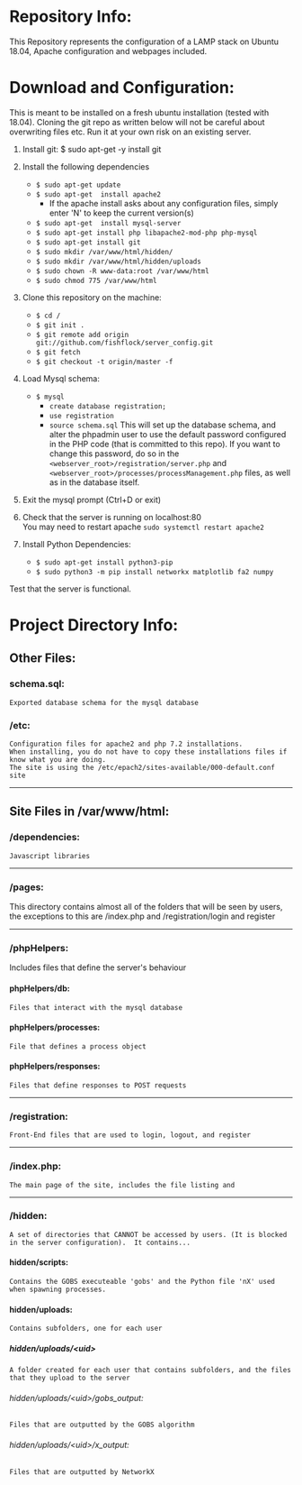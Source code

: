 # Repository Info:
This Repository represents the configuration of a LAMP stack on Ubuntu 18.04,  Apache configuration and webpages included.



# Download and Configuration:
This is meant to be installed on a fresh ubuntu installation (tested with 18.04).  Cloning the git repo as written below will not be careful about overwriting files etc. Run it at your own risk on an existing server.

1. Install git: $ sudo apt-get -y install git
2. Install the following dependencies
	- `$ sudo apt-get update`
	- `$ sudo apt-get  install apache2`
		- If the apache install asks about any configuration files, simply enter 'N' to keep the current version(s)
	- `$ sudo apt-get  install mysql-server`
	- `$ sudo apt-get install php libapache2-mod-php php-mysql`
	- `$ sudo apt-get install git`
	- `$ sudo mkdir /var/www/html/hidden/`
	- `$ sudo mkdir /var/www/html/hidden/uploads`
	- `$ sudo chown -R www-data:root /var/www/html`
	- `$ sudo chmod 775 /var/www/html`

	
3. Clone this repository on the machine:
	- `$ cd /`
	- `$ git init .`
	- `$ git remote add origin git://github.com/fishflock/server_config.git`
	- `$ git fetch`
	- `$ git checkout -t origin/master -f`
4. Load Mysql schema:
	- `$ mysql`
		- `create database registration;`
		- `use registration`
		- `source schema.sql`
	This will set up the database schema, and alter the phpadmin user to use the default password configured in the PHP code (that is committed to this repo).  If you want to change this password, do so in the `<webserver_root>/registration/server.php` and `<webserver_root>/processes/processManagement.php` files, as well as in the database itself.

5. Exit the mysql prompt (Ctrl+D or exit)

6. Check that the server is running on localhost:80  
You may need to restart apache `sudo systemctl restart apache2`

7. Install Python Dependencies:
	- `$ sudo apt-get install python3-pip`
	- `$ sudo python3 -m pip install networkx matplotlib fa2 numpy`

Test that the server is functional.


# Project Directory Info:

## Other Files:

### schema.sql:
	Exported database schema for the mysql database

### /etc:
	Configuration files for apache2 and php 7.2 installations.
	When installing, you do not have to copy these installations files if know what you are doing.
	The site is using the /etc/epach2/sites-available/000-default.conf site
	



___
## Site Files in /var/www/html:
### /dependencies:
	Javascript libraries
___
### /pages:
This directory contains almost all of the folders that will be seen by users, the exceptions to this are /index.php and /registration/login and register

___
### /phpHelpers:
Includes files that define the server's behaviour

#### phpHelpers/db:
	Files that interact with the mysql database
#### phpHelpers/processes:
	File that defines a process object
#### phpHelpers/responses:
	Files that define responses to POST requests

___
### /registration:
	Front-End files that are used to login, logout, and register

___
### /index.php:
	The main page of the site, includes the file listing and 

___
### /hidden:
	A set of directories that CANNOT be accessed by users. (It is blocked in the server configuration).  It contains...
#### hidden/scripts:
	Contains the GOBS executeable 'gobs' and the Python file 'nX' used when spawning processes.
#### hidden/uploads:
	Contains subfolders, one for each user
##### hidden/uploads/\<uid>
	A folder created for each user that contains subfolders, and the files that they upload to the server
###### hidden/uploads/\<uid>/gobs_output:
	Files that are outputted by the GOBS algorithm
###### hidden/uploads/\<uid>/x_output:
	Files that are outputted by NetworkX
